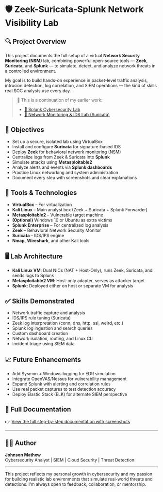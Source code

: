 # 🛡️ Zeek-Suricata-Splunk Network Visibility Lab

## 🔍 Project Overview

This project documents the full setup of a virtual **Network Security Monitoring (NSM)** lab, combining powerful open-source tools — **Zeek**, **Suricata**, and **Splunk** — to simulate, detect, and analyze network threats in a controlled environment.

My goal is to build hands-on experience in packet-level traffic analysis, intrusion detection, log correlation, and SIEM operations — the kind of skills real SOC analysts use every day.

> 🔗 This is a continuation of my earlier work:  
> - [🔗 Splunk Cybersecurity Lab](https://github.com/jmcoded0/Splunk-Cybersecurity-Lab-)
> - [🔗 Network Monitoring & IDS Lab (Suricata)](https://github.com/jmcoded0/Network-Monitoring-IDS-Lab)

## 🎯 Objectives

- Set up a secure, isolated lab using VirtualBox
- Install and configure **Suricata** for signature-based IDS
- Deploy **Zeek** for behavioral network monitoring (NSM)
- Centralize logs from Zeek & Suricata into **Splunk**
- Simulate attacks using **Metasploitable2**
- Analyze alerts and events via **Splunk dashboards**
- Practice Linux networking and system administration
- Document every step with screenshots and clear explanations

## 🧰 Tools & Technologies

- **VirtualBox** – For virtualization
- **Kali Linux** – Main analyst box (Zeek + Suricata + Splunk Forwarder)
- **Metasploitable2** – Vulnerable target machine
- **(Optional)** Windows 10 or Ubuntu as extra victims
- **Splunk Enterprise** – For centralized log analysis
- **Zeek** – Behavioral Network Security Monitor
- **Suricata** – IDS/IPS engine
- **Nmap**, **Wireshark**, and other Kali tools

## 🖥️ Lab Architecture

- **Kali Linux VM**: Dual NICs (NAT + Host-Only), runs Zeek, Suricata, and sends logs to Splunk
- **Metasploitable2 VM**: Host-only adapter, serves as attacker target
- **Splunk**: Deployed either on host or separate VM for analysis

## ✅ Skills Demonstrated

- Network traffic capture and analysis
- IDS/IPS rule tuning (Suricata)
- Zeek log interpretation (conn, dns, http, ssl, weird, etc.)
- Splunk log ingestion and search queries
- Custom dashboard creation
- Network isolation, routing, and Linux CLI
- Incident triage using SIEM data

## 📈 Future Enhancements

- Add Sysmon + Windows logging for EDR simulation
- Integrate OpenVAS/Nessus for vulnerability management
- Expand Splunk with alerting and correlation rules
- Use real packet captures to test detection accuracy
- Deploy Elastic Stack (ELK) for alternate SIEM perspective



## 📄 Full Documentation

👉 [View the full step-by-step documentation with screenshots](https://github.com/jmcoded0/Network-Monitoring-IDS-Lab/blob/main/Documenting.md)

---

## 👨‍💻 Author

**Johnson Mathew**  
Cybersecurity Analyst | SIEM | Cloud Security | Threat Detection  

---

This project reflects my personal growth in cybersecurity and my passion for building realistic lab environments that simulate real-world threats and detections. I'm always open to feedback, collaboration, or mentorship.
